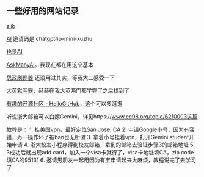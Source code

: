 ## 一些好用的网站记录

[zlib](https://intl.su/)

[AI](https://share.xuzhugpt.cloud/list)
邀请码是 chatgpt4o-mini-xuzhu  

[也是AI](https://gptshare666.com)  

[AskManyAI](https://askmany.cn/index)。我现在都在用这个基本

[思政刷题器](https://study.zjueva.net/)  还没用过其实，等我大二感受一下

[大英默写器](https://eng.zjueva.net/)，赫赫在我大英两门都学完了之后找到了

[有趣的开源社区 - HelloGitHub](https://hellogithub.com/)，这个可以多逛逛

听说浙大邮箱可以白嫖Gemini，详见https://www.cc98.org/topic/6210003这篇

教程是：
    1. 挂美国vpn，最好定位San Jose, CA
    2. 申请Google小号，因为有容错，万一操作坏了被ban也无所谓
    3. 拿着小号挂着vpn，打开Gemini student开始申请
    4. 浙大校友小程序得到校友邮箱，拿到的邮箱去验证步骤3的邮箱地址
    5. 3成功后就出现add card，加入一个visa卡就行了，visa卡地址填CA，zip code填CA的95131
    6. 邀请男朋友一起用因为有宝申请起来太麻烦，教程说完了去学习了
